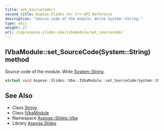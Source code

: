 ```yaml
---
title: set_SourceCode()
second_title: Aspose.Slides for C++ API Reference
description: "Source code of the module. Write System::String."
type: docs
weight: 27
url: /cpp/aspose.slides.vba/ivbamodule/set_sourcecode/
---
```

## IVbaModule::set_SourceCode(System::String) method


Source code of the module. Write [System::String](../../../system/string/).

```cpp
virtual void Aspose::Slides::Vba::IVbaModule::set_SourceCode(System::String value)=0
```

## See Also

* Class [String](../../system/string/)
* Class [IVbaModule](./)
* Namespace [Aspose::Slides::Vba](../)
* Library [Aspose.Slides](../../)